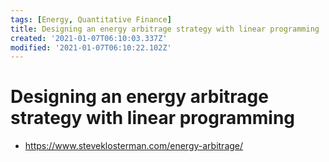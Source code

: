 ```yaml
---
tags: [Energy, Quantitative Finance]
title: Designing an energy arbitrage strategy with linear programming
created: '2021-01-07T06:10:03.337Z'
modified: '2021-01-07T06:10:22.102Z'
---
```


# Designing an energy arbitrage strategy with linear programming

* https://www.steveklosterman.com/energy-arbitrage/
